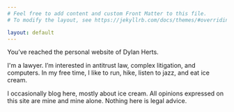 ```yaml
---
# Feel free to add content and custom Front Matter to this file.
# To modify the layout, see https://jekyllrb.com/docs/themes/#overriding-theme-defaults

layout: default
---
```


You’ve reached the personal website of Dylan Herts.

I'm a lawyer. I’m interested in antitrust law, complex litigation, and computers. In my free time, I like to run, hike, listen to jazz, and eat ice cream.

I occasionally blog here, mostly about ice cream. All opinions expressed on this site are mine and mine alone. Nothing here is legal advice.
